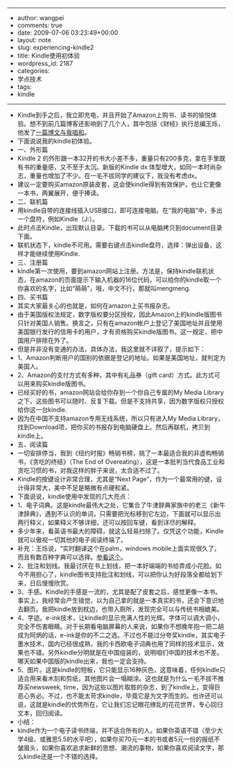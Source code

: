 - --
- author: wangpei
- comments: true
- date: 2009-07-06 03:23:49+00:00
- layout: note
- slug: experiencing-kindle2
- title: Kindle使用初体验
- wordpress_id: 2187
- categories:
- 学点技术
- tags:
- kindle
- --
- Kindle到手之后，我立即充电，并且开始了Amazon上购书、读书的愉悦体验。想不到前几篇博客还影响到了几个人，其中包括《财经》执行总编王烁，他发了[一篇博文与我唱和](http://blog.caijing.com.cn/expert_article-65-1436.shtml)。
- 下面说说我的kindle初体验。
- 一、外形篇
- Kindle 2 的外形跟一本32开的书大小差不多，重量只有200多克，拿在手里既有书的重量感，又不至于太沉。新版的Kindle dx 体型增大，如同一本时尚杂志，重量也增加了不少。在一毛不拔同学的建议下，我没有考虑dx。
- 建议一定要购买amazon原装皮套，这会使kindle得到有效保护，也让它更像一本书，两翼展开，便于捧读。
- 二、联机篇
- 用kindle自带的连接线插入USB接口，即可连接电脑。在“我的电脑”中，多出一个盘符，例如Kindle（J:）。
- 此时点击Kindle，出现默认目录。下载的书可以从电脑拷贝到document目录下面。
- 联机状态下，kindle不可用。需要右键点击kindle盘符，选择：弹出设备，这样才能继续使用Kindle.
- 三、注册篇
- kindle第一次使用，要到amazon网站上注册。方法是，保持kindle联机状态，在amazon的页面提示下输入机器的16位代码，可以给你的kindle取一个你喜欢的名字，比如“萌萌”，哦，中文不行，那就叫mengmeng.
- 四、买书篇
- 其实大家最关心的也就是，如何在amazon上买书报杂志。
- 由于美国版权法规定，数字版权要分区授权，因此Amazon上的kindle版图书只针对美国人销售。换言之，只有在amazon帐户上登记了美国地址并且使用美国银行发行的信用卡的用户，才有资格购买kindle版图书。这一规定，把中国用户排除在外了。
- 但是并非没有变通的办法，具体办法，我这里就不详叙了，提示如下：
- 1、Amazon判断用户的国别的依据是登记的地址。如果是美国地址，就判定为美国人。
- 2、Amazon的支付方式有多种，其中有礼品券（gift card）方式。此方式可以用来购买kindle版图书。
- 已经买好的书，amazon网站会给你存到一个你自己专属的My Media Library之下，这些图书可以随时、反复下载。但是不支持共享，因为数字版权只授权给你这一台kindle.
- 因为在中国不支持amazon专用无线系统，所以只有进入My Media Library，找到Download项，把你买的书报存到电脑硬盘上。然后再联机，拷贝到kindle上。
- 五、阅读篇
- 一切安排停当，我到《纽约时报》畅销书榜，挑了一本最适合我的非虚构畅销书，《贪吃的终结》（The End of Overeating），这是一本批判当代食品工业和贪吃习惯的书，对我这样的胖子来说，太合适不过了。
- Kindle的按键设计非常合理，尤其是“Next Page”，作为一个最常用的键，设计得非常大，美中不足是略微有点硬和紧。
- 下面说说，kindle使用中发现的几大亮点：
- 1、电子词典。这是kindle最伟大之处，它集合了牛津辞典家族中的老三《新牛津辞典》，遇到不认识的单词，只需要把光标移到它左边，下面就可以显示出两行释义，如果释义不够详细，还可以按回车键，看到详尽的解释。
- 多少年来，看英语书最大的障碍，就这么轻易扫除了。仅凭这个功能，Kindle就可以傲视一切其他的电子阅读终端了。
- 补充：王烁说，“实时翻译这个在palm，windows mobile上面实现很久了，而且有数百种字典可以选择。[参看这个](http://blog.caijing.com.cn/expert_article-65-627.shtml)。
- 2、批注和划线。我最讨厌在书上划线，把一本好端端的书给弄成小花脸。如今不用担心了，kindle图书支持批注和划线，可以把你认为好段落全都给划下来，日后慢慢欣赏。
- 3、手感。Kindle的手感是一流的，尤其是配了皮套之后，感觉更像一本书。事实上，我经常会产生错觉，以为自己拿的就是一本真实的书，还会下意识地去翻页。我把kindle放到枕边，也带入厕所，发现完全可以与传统书相媲美。
- 4、字迹。e-ink技术，让kindle的显示充满人性的光辉。字体可以调大调小，完全不伤害眼睛。对于长期看电脑屏幕的人来说，如果你不想晚年抱一把二胡成为阿炳的话，e-ink是你的不二之选。不过也不能过分夸奖kindle，其实电子墨水技术，国内已经很成熟，我的卡西欧电子词典也用了同样的技术显示，效果也不错。另外kindle分明就是在中国组装的，说明咱们中国的技术也不差。哪天如果中国版的kindle出来，我也一定会支持。
- 5、图片。这是kindle的短板，它只能显示16种灰色，这意味着，任何kindle只适合用来看木刻和剪纸，其他图片会一塌糊涂。这也就是为什么一毛不拔不推荐买newsweek, time，因为这些以图片取胜的杂志，到了kindle上，变得巨恶心务必。不过，也不能太苛求kindle，毕竟它是为文字而生的。也许还可以说，这就是kindle的优势所在，它让我们忘记眼花缭乱的花花世界，专心回归文本，回归阅读。
- 小结：
- kindle作为一个电子读书终端，并不适合所有的人。如果你英语不错（至少大学4级、或雅思5.5的水平吧），如果你买70元一本的书或者5元一份的报纸不皱眉头，如果你喜欢追求新鲜的思想、潮流的事物，如果你喜欢阅读文字，那么kindle还是一个不错的选择。
